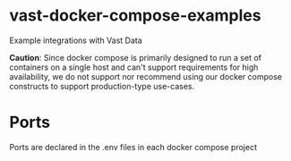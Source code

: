 # vast-docker-compose-examples

Example integrations with Vast Data

**Caution**: Since docker compose is primarily designed to run a set of containers on a single host and can't support requirements for high availability, we do not support nor recommend using our docker compose constructs to support production-type use-cases. 

# Ports

Ports are declared in the .env files in each docker compose project